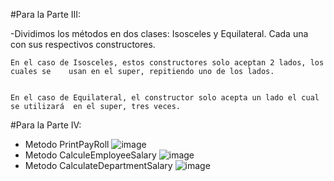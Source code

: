 #Para la Parte III:

-Dividimos los métodos en dos clases: Isosceles y Equilateral. Cada una con sus respectivos constructores.

	En el caso de Isosceles, estos constructores solo aceptan 2 lados, los cuales se 	usan en el super, repitiendo uno de los lados.

	
	En el caso de Equilateral, el constructor solo acepta un lado el cual se utilizará 	en el super, tres veces.

#Para la Parte IV:
- Metodo PrintPayRoll
![image](https://user-images.githubusercontent.com/80064766/112683576-c5599b80-8e3f-11eb-8595-4a3e6dac058b.png)
- Metodo CalculeEmployeeSalary
![image](https://user-images.githubusercontent.com/80064766/112683710-fb971b00-8e3f-11eb-8c39-63d2f0e308d5.png)
- Metodo CalculateDepartmentSalary
![image](https://user-images.githubusercontent.com/80064766/112683745-0c479100-8e40-11eb-8b3d-6117104f32ef.png)
